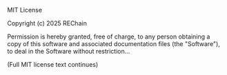 MIT License

Copyright (c) 2025 REChain

Permission is hereby granted, free of charge, to any person obtaining a copy
of this software and associated documentation files (the "Software"), to deal
in the Software without restriction...

(Full MIT license text continues)